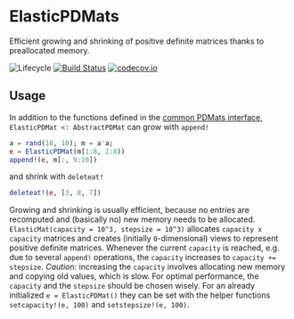 # ElasticPDMats

Efficient growing and shrinking of positive definite matrices thanks to
preallocated memory.

![Lifecycle](https://img.shields.io/badge/lifecycle-experimental-orange.svg)<!--
![Lifecycle](https://img.shields.io/badge/lifecycle-maturing-blue.svg)
![Lifecycle](https://img.shields.io/badge/lifecycle-stable-green.svg)
![Lifecycle](https://img.shields.io/badge/lifecycle-retired-orange.svg)
![Lifecycle](https://img.shields.io/badge/lifecycle-archived-red.svg)
![Lifecycle](https://img.shields.io/badge/lifecycle-dormant-blue.svg) -->
[![Build Status](https://travis-ci.org/jbrea/ElasticPDMats.jl.svg?branch=master)](https://travis-ci.org/jbrea/ElasticPDMats.jl)
[![codecov.io](http://codecov.io/github/jbrea/ElasticPDMats.jl/coverage.svg?branch=master)](http://codecov.io/github/jbrea/ElasticPDMats.jl?branch=master)

## Usage

In addition to the functions defined in the [common PDMats
interface](https://github.com/JuliaStats/PDMats.jl#common-interface),
`ElasticPDMat <: AbstractPDMat` can grow with `append!`
```julia
a = rand(10, 10); m = a'a; 
e = ElasticPDMat(m[1:8, 1:8))
append!(e, m[:, 9:10])
```
and shrink with `deleteat!`
```julia
deleteat!(e, [3, 8, 7])
```

Growing and shrinking is usually efficient, because no entries are recomputed
and (basically no) new memory needs to be allocated.  `ElasticMat(capacity =
10^3, stepsize = 10^3)` allocates `capacity x capacity` matrices and creates
(initially `0`-dimensional) views to represent positive definite matrices.
Whenever the current `capacity` is reached, e.g. due to several `append!`
operations, the `capacity` increases to `capacity += stepsize`. *Caution:*
increasing the `capacity` involves allocating new memory and copying old values,
which is slow. For optimal performance, the `capacity` and the `stepsize` should
be chosen wisely. For an already initialized `e = ElasticPDMat()` they can be
set with the helper functions `setcapacity!(e, 100)` and `setstepsize!(e, 100)`.

